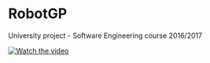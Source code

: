 # RobotGP

University project - Software Engineering course 2016/2017

[![Watch the video](https://drlux.github.io/RobotGP.jpg)](https://www.youtube.com/watch?v=3Y2kjz_7l1E&feature=youtu.be)

